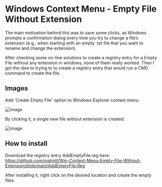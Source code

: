 # Windows Context Menu - Empty File Without Extension

The main motivation behind this was to save some clicks, as Windows prompts a confirmation dialog every time you try to change a file’s extension (e.g., when starting with an empty .txt file that you want to rename and change the extension).

After checking some on-line solutions to create a registry entry for a Empty File without any extension in windows, none of them really worked.
Then I got the idea to trying to to create a registry entry that would run a CMD command to create the file. 

## Images

Add 'Create Empty File' option to Windows Explorer context menu:

![image](https://github.com/user-attachments/assets/b1d8d6d4-baa6-4163-b8c8-55dfdc1c3c49)

By clicking it, a single new file without extension is created:

![image](https://github.com/user-attachments/assets/70d44e6d-4024-4678-bd88-486188a62a6b)

## How to install
Download the registry entry AddEmptyFile.reg here: https://github.com/matmtt/Win-Context-Menu-Empty-File-Without-Extension/blob/main/AddEmptyFile.Reg 

After installing it, right click on the desired location and create the empty files.
